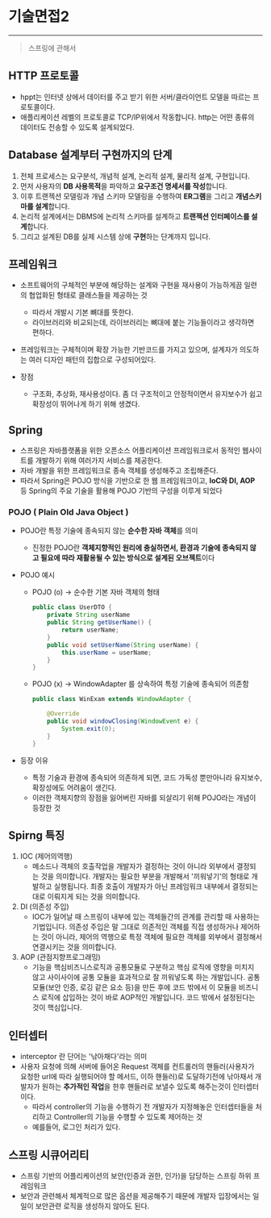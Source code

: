 # 기술면접2

---

> 스프링에 관해서 
>

## HTTP 프로토콜

- hppt는 인터넷 상에서 데이터를 주고 받기 위한 서버/클라이언트 모델을 따르는 프로토콜이다.
- 애플리케이션 레벨의 프로토콜로 TCP/IP위에서 작동합니다. http는 어떤 종류의 데이터도 전송할 수 있도록 설계되었다.



## Database 설계부터 구현까지의 단계

1. 전체 프로세스는 요구분석, 개념적 설계, 논리적 설계, 물리적 설계, 구현입니다. 
2. 먼저 사용자의 **DB 사용목적**을 파악하고 **요구조건 명세서를 작성**합니다.
3. 이후 트랜젝션 모델링과 개념 스키마 모델링을 수행하여 **ER그램**을 그리고 **개념스키마를 설계**합니다. 
4. 논리적 설계에서는 DBMS에 논리적 스키마를 설계하고 **트랜젝션 인터페이스를 설계**합니다. 
5. 그리고 설계된 DB를 실제 시스템 상에 **구현**하는 단계까지 입니다.



## 프레임워크 

- 소프트웨어의 구체적인 부분에 해당하는 설계와 구현을 재사용이 가능하게끔 일련의 협업화된 형태로 클래스들을 제공하는 것
  - 따라서 개발시 기본 뼈대를 뜻한다. 
  - 라이브러리와 비교되는데, 라이브러리는 뼈대에 붙는 기능들이라고 생각하면 편하다. 

- 프레임워크는 구체적이며 확장 가능한 기반코드를 가지고 있으며, 설계자가 의도하는 여러 디자인 패턴의 집합으로 구성되어있다.
- 장점
  - 구조화, 추상화, 재사용성이다. 좀 더 구조적이고 안정적이면서 유지보수가 쉽고 확장성이 뛰어나게 하기 위해 생겼다.




## Spring 

- 스프링은 자바플랫폼을 위한 오픈소스 어플리케이션 프레임워크로서 동적인 웹사이트를 개발하기 위해 여러가지 서비스를 제공한다.
- 자바 개발을 위한 프레임워크로 종속 객체를 생성해주고 조립해준다. 
- 따라서 Spring은 POJO 방식을 기반으로 한 웹 프레임워크이고, **IoC와 DI, AOP** 등 Spring의 주요 기술을 활용해 POJO 기반의 구성을 이루게 되었다

### POJO ( Plain Old Java Object )

- POJO란 특정 기술에 종속되지 않는 **순수한 자바 객체**를 의미

  - 진정한 POJO란 **객체지향적인 원리에 충실하면서, 환경과 기술에 종속되지 않고 필요에 따라 재활용될 수 있는 방식으로 설계된 오브젝트**이다

- POJO 예시

  - POJO (o) -> 순수한 기본 자바 객체의 형태 

    ```java
    public class UserDTO {
        private String userName
        public String getUserName() {
            return userName;
        }
        public void setUserName(String userName) {
            this.userName = userName;
        }
    }
    ```

  - POJO (x) -> WindowAdapter 를 상속하여 특정 기술에 종속되어 의존함 

    ```java
    public class WinExam extends WindowAdapter {
    
        @Override
        public void windowClosing(WindowEvent e) {
            System.exit(0);
        }
    }
    ```

- 등장 이유 

  - 특정 기술과 환경에 종속되어 의존하게 되면, 코드 가독성 뿐만아니라 유지보수, 확장성에도 어려움이 생긴다. 
  - 이러한 객체지향의 장점을 잃어버린 자바를 되살리기 위해 POJO라는 개념이 등장한 것



## Spirng 특징 

1. IOC (제어의역행)
   - 메소드나 객체의 호출작업을 개발자가 결정하는 것이 아니라 외부에서 결정되는 것을 의미합니다. 개발자는 필요한 부분을 개발해서 '끼워넣기'의 형태로 개발하고 실행됩니다. 최종 호출이 개발자가 아닌 프레임워크 내부에서 결정되는대로 이뤄지게 되는 것을 의미합니다.
2. DI (의존성 주입)
   - IOC가 일어날 때 스프링이 내부에 있는 객체들간의 관계를 관리할 때 사용하는 기법입니다. 의존성 주입은 말 그대로 의존적인 객체를 직접 생성하거나 제어하는 것이 아니라, 제어의 역행으로 특정 객체에 필요한 객체를 외부에서 결정해서 연결시키는 것을 의미합니다.
3. AOP (관점지향프로그래밍)
   - 기능을 핵심비즈니스로직과 공통모듈로 구분하고 핵심 로직에 영향을 미치지 않고 사이사이에 공통 모듈을 효과적으로 잘 끼워넣도록 하는 개발입니다. 공통모듈(보안 인증, 로깅 같은 요소 등)을 만든 후에 코드 밖에서 이 모듈을 비즈니스 로직에 삽입하는 것이 바로 AOP적인 개발입니다. 코드 밖에서 설정된다는 것이 핵심입니다.



## 인터셉터

- interceptor 란 단어는 '낚아채다'라는 의미
- 사용자 요청에 의해 서버에 들어온 Request 객체를 컨트롤러의 핸들러(사용자가 요청한 url에 따라 실행되어야 할 메서드, 이하 핸들러)로 도달하기전에 낚아채서 개발자가 원하는 **추가적인 작업**을 한후 핸들러로 보낼수 있도록 해주는것이 인터셉터이다. 
  - 따라서 controller의 기능을 수행하기 전 개발자가 지정해놓은 인터셉터들을 처리하고 Controller의 기능을 수행할 수 있도록 제어하는 것 
  - 예를들어, 로그인 처리가 있다.



## 스프링 시큐어리티

- 스프링 기반의 어플리케이션의 보안(인증과 권한, 인가)을 담당하는 스프링 하위 프레임워크
- 보안과 관련해서 체계적으로 많은 옵션을 제공해주기 때문에 개발자 입장에서는 일일이 보안관련 로직을 생성하지 않아도 된다. 

